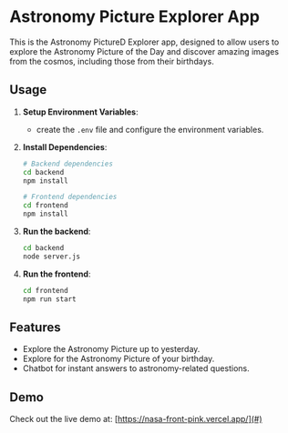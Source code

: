 # Astronomy Picture Explorer App

This is the Astronomy PictureD Explorer app, designed to allow users to explore the Astronomy Picture of the Day and discover amazing images from the cosmos, including those from their birthdays.

## Usage

1. **Setup Environment Variables**:
   - create the `.env` file and configure the environment variables.

2. **Install Dependencies**:
   ```bash
   # Backend dependencies
   cd backend
   npm install

   # Frontend dependencies
   cd frontend
   npm install
   ```

3. **Run the backend**:
   ```bash
   cd backend
   node server.js
   ```
4. **Run the frontend**:
   ```bash
   cd frontend
   npm run start
   ```

## Features

- Explore the Astronomy Picture up to yesterday.
- Explore for the Astronomy Picture of your birthday.
- Chatbot for instant answers to astronomy-related questions.

## Demo

Check out the live demo at: [https://nasa-front-pink.vercel.app/](#)
